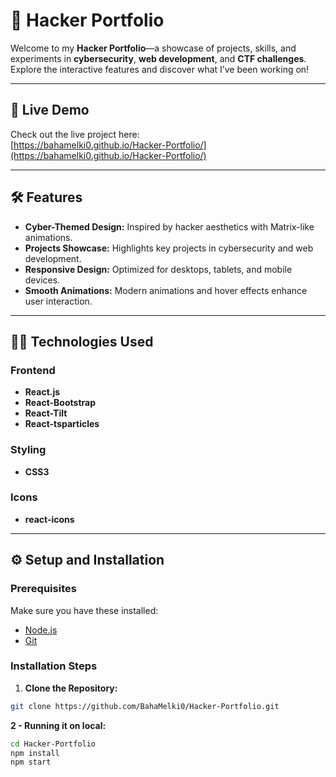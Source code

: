 # 🐞 Hacker Portfolio

Welcome to my **Hacker Portfolio**—a showcase of projects, skills, and experiments in **cybersecurity**, **web development**, and **CTF challenges**. Explore the interactive features and discover what I’ve been working on!

---

## 🚀 Live Demo

Check out the live project here:  
[https://bahamelki0.github.io/Hacker-Portfolio/](https://bahamelki0.github.io/Hacker-Portfolio/)

---

## 🛠️ Features

- **Cyber-Themed Design:** Inspired by hacker aesthetics with Matrix-like animations.
- **Projects Showcase:** Highlights key projects in cybersecurity and web development.
- **Responsive Design:** Optimized for desktops, tablets, and mobile devices.
- **Smooth Animations:** Modern animations and hover effects enhance user interaction.

---

## 🧑‍💻 Technologies Used

### Frontend

- **React.js**
- **React-Bootstrap**
- **React-Tilt**
- **React-tsparticles**

### Styling

- **CSS3**

### Icons

- **react-icons**

---

## ⚙️ Setup and Installation

### Prerequisites

Make sure you have these installed:

- [Node.js](https://nodejs.org/)
- [Git](https://git-scm.com/)

### Installation Steps

1. **Clone the Repository:**
```bash
git clone https://github.com/BahaMelki0/Hacker-Portfolio.git
```

**2 - Running it on local:**
```bash
cd Hacker-Portfolio
npm install
npm start
```
